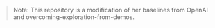 > Note: This repository is a modification of her baselines from OpenAI and overcoming-exploration-from-demos.
